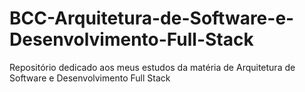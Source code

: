 # BCC-Arquitetura-de-Software-e-Desenvolvimento-Full-Stack
Repositório dedicado aos meus estudos da matéria de Arquitetura de Software e Desenvolvimento Full Stack 
